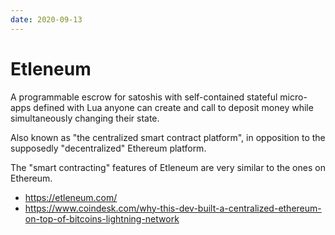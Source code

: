 ```yaml
---
date: 2020-09-13
---
```


# Etleneum

A programmable escrow for satoshis with self-contained stateful micro-apps defined with Lua anyone can create and call to deposit money while simultaneously changing their state.

Also known as "the centralized smart contract platform", in opposition to the supposedly "decentralized" Ethereum platform.

The "smart contracting" features of Etleneum are very similar to the ones on Ethereum.

- <https://etleneum.com/>
- <https://www.coindesk.com/why-this-dev-built-a-centralized-ethereum-on-top-of-bitcoins-lightning-network>

